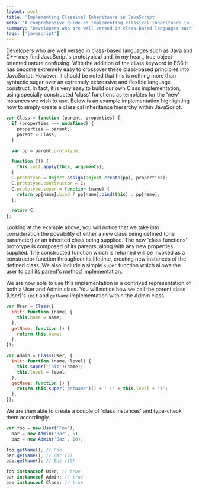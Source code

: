 ```yaml
---
layout: post
title: 'Implementing Classical Inheritance in JavaScript'
meta: 'A comprehensive guide on implementing classical inheritance in JavaScript using ES6 syntactic sugar to simplify object-oriented programming principles.'
summary: "Developers who are well versed in class-based languages such as Java and C++ may find JavaScript's prototypical and, in my heart, true object-oriented nature confusing. With the addition of the `class` keyword in ES6 it has become extremely easy to crossover these class-based principles into JavaScript. However, it should be noted that this is nothing more than syntactic sugar over an extremely expressive and flexible language construct."
tags: ['javascript']
---
```


Developers who are well versed in class-based languages such as Java and C++ may find JavaScript's prototypical and, in my heart, true object-oriented nature confusing.
With the addition of the `class` keyword in ES6 it has become extremely easy to crossover these class-based principles into JavaScript.
However, it should be noted that this is nothing more than syntactic sugar over an extremely expressive and flexible language construct.
In fact, it is very easy to build our own Class implementation, using specially constructed 'class' functions as templates for the 'new' instances we wish to use.
Below is an example implementation highlighting how to simply create a classical inheritance hierarchy within JavaScript.

```js
var Class = function (parent, properties) {
  if (properties === undefined) {
    properties = parent;
    parent = Class;
  }

  var pp = parent.prototype;

  function C() {
    this.init.apply(this, arguments);
  }
  C.prototype = Object.assign(Object.create(pp), properties);
  C.prototype.constructor = C;
  C.prototype.super = function (name) {
    return pp[name].bind ? pp[name].bind(this) : pp[name];
  };

  return C;
};
```

Looking at the example above, you will notice that we take into consideration the possibility of either a new class being defined (one parameter) or an inherited class being supplied.
The new 'class functions' prototype is composed of its parents, along with any new properties supplied.
The constructed function which is returned will be invoked as a constructor function throughout its lifetime, creating new instances of the defined class.
We also include a simple `super` function which allows the user to call its parent's method implementation.

We are now able to use this implementation in a contrived representation of both a User and Admin class.
You will notice how we call the parent class (User)'s `init` and `getName` implementation within the Admin class.

```js
var User = Class({
  init: function (name) {
    this.name = name;
  },
  getName: function () {
    return this.name;
  },
});

var Admin = Class(User, {
  init: function (name, level) {
    this.super('init')(name);
    this.level = level;
  },
  getName: function () {
    return this.super('getName')() + ' (' + this.level + ')';
  },
});
```

We are then able to create a couple of 'class instances' and type-check them accordingly.

```js
var foo = new User('Foo'),
  bar = new Admin('Bar', 5),
  baz = new Admin('Baz', 10);

foo.getName(); // Foo
bar.getName(); // Bar (5)
baz.getName(); // Baz (10)

foo instanceof User; // true
bar instanceof Admin; // true
baz instanceof Class; // true
```
